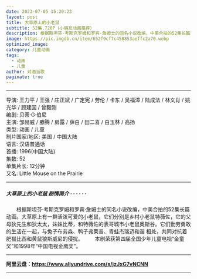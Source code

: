 ```yaml
---
date: 2023-07-05 15:20:23
layout: post
title: 大草原上的小老鼠
subtitle: 52集.720P（小朋友动画推荐）
description: 根据斯坦芬·考斯克罗姆和罗宾·詹姆士的同名小说改编，中美合拍的52集长篇动画。大草原上有一群活泼可爱的小老鼠，它们分别是乡村小老鼠特薇佐，它的父母狄先生和狄太太，妹妹比蒂...
image: https://pic.imgdb.cn/item/652f9cf7c458853aeffc2a70.webp
optimized_image: 
category: 儿童动画
tags:
  - 动画
  - 儿童
author: 对酒当歌
paginate: true
---
```


---

导演: 王力平 / 王强 / 庄正斌 / 广定宪 / 劳伦 / 卡东 / 吴福漳 / 陆成法 / 林文肖 / 姚光华 / 顾建国 / 曾毅刚  
编剧: 贝蒂·G·伯尼  
主演: 邹赫威 / 滕腾 / 房露 / 薛白 / 田二喜 / 白玉林 / 高扬  
类型: 动画 / 儿童  
制片国家/地区: 美国 / 中国大陆  
语言: 汉语普通话  
首播: 1996(中国大陆)  
集数: 52  
单集片长: 12分钟  
又名: Little Mouse on the Prairie  

---

##### 大草原上的小老鼠 剧情简介 · · · · · ·

　　根据斯坦芬·考斯克罗姆和罗宾·詹姆士的同名小说改编，中美合拍的52集长篇动画。大草原上有一群活泼可爱的小老鼠，它们分别是乡村小老鼠特薇佐，它的父母狄先生和狄太太，妹妹比蒂，和特薇佐的表哥城市小老鼠奥斯谷。它们勤劳勇敢的生活在一起，与兔子布劳森、鸭子弗莱普、青蛙杰瑞迈和谐 相处，共同对抗着肥猫比西和黄鼠狼斯威尼的侵扰。
　　本剧荣获第四届全国少年儿童电视“金童奖”和1998年“中国电视金鹰奖”。

---

**阿里云盘：<https://www.aliyundrive.com/s/jzJxG7vNCNN>**

---
